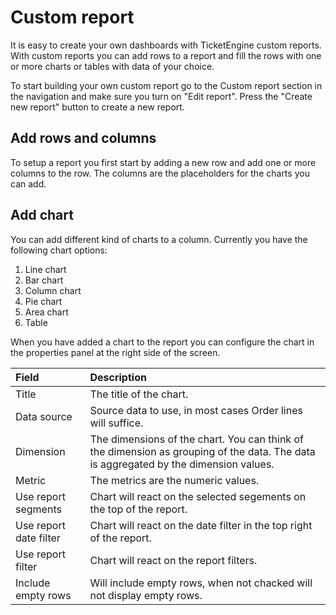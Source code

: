 
# Custom report
It is easy to create your own dashboards with TicketEngine custom reports. With custom reports you can add rows to a report and fill the rows with one or more charts or tables with data of your choice.

To start building your own custom report go to the Custom report section in the navigation and make sure you turn on "Edit report". Press the "Create new report" button to create a new report.

## Add rows and columns
To setup a report you first start by adding a new row and add one or more columns to the row. The columns are the placeholders for the charts you can add.

## Add chart
You can add different kind of charts to a column. Currently you have the following chart options:
1. Line chart
2. Bar chart
3. Column chart
4. Pie chart
5. Area chart
6. Table

When you have added a chart to the report you can configure the chart in the properties panel at the right side of the screen. 

Field | Description
:--- | :---
Title | The title of the chart.
Data source | Source data to use, in most cases Order lines will suffice.
Dimension | The dimensions of the chart. You can think of the dimension as grouping of the data. The data is aggregated by the dimension values.
Metric | The metrics are the numeric values. 
Use report segments | Chart will react on the selected segements on the top of the report. 
Use report date filter | Chart will react on the date filter in the top right of the report. 
Use report filter | Chart will react on the report filters. 
Include empty rows | Will include empty rows, when not chacked will not display empty rows. 


